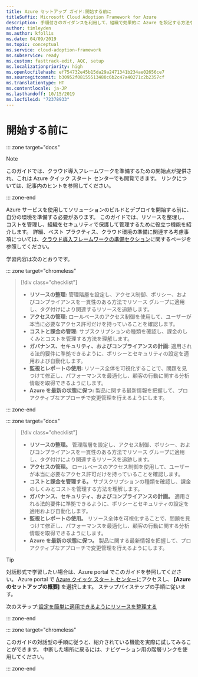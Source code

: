 ```yaml
---
title: Azure セットアップ ガイド:開始する前に
titleSuffix: Microsoft Cloud Adoption Framework for Azure
description: 手順付きのガイダンスを利用して、組織で効果的に Azure を設定する方法を学習します。
author: timleyden
ms.author: kfollis
ms.date: 04/09/2019
ms.topic: conceptual
ms.service: cloud-adoption-framework
ms.subservice: ready
ms.custom: fasttrack-edit, AQC, setup
ms.localizationpriority: high
ms.openlocfilehash: ef754732e45b15da29a2471341b234ae02656ce7
ms.sourcegitcommit: b30952f08155513480c6b2c47a40271c2b2357cf
ms.translationtype: HT
ms.contentlocale: ja-JP
ms.lasthandoff: 10/15/2019
ms.locfileid: "72378933"
---
```

# <a name="before-you-start"></a>開始する前に

::: zone target="docs"
> [!NOTE]
> このガイドでは、クラウド導入フレームワークを準備するための開始点が提供され、これは Azure クイック スタート センターでも閲覧できます。 リンクについては、記事内のヒントを参照してください。

::: zone-end

Azure サービスを使用してソリューションのビルドとデプロイを開始する前に、自分の環境を準備する必要があります。 このガイドでは、リソースを整理し、コストを管理し、組織をセキュリティで保護して管理するために役立つ機能を紹介します。 詳細、ベスト プラクティス、クラウド環境の準備に関連する考慮事項については、[クラウド導入フレームワークの準備セクション](../index.md)に関するページを参照してください。

学習内容は次のとおりです。

::: zone target="chromeless"

> [!div class="checklist"]
>
> - **リソースの整理:** 管理階層を設定し、アクセス制御、ポリシー、およびコンプライアンスを一貫性のある方法でリソース グループに適用し、タグ付けにより関連するリソースを追跡します。
> - **アクセスの管理:** ロールベースのアクセス制御を使用して、ユーザーが本当に必要なアクセス許可だけを持っていることを確認します。
> - **コストと課金の管理:** サブスクリプションの種類を確認し、課金のしくみとコストを管理する方法を理解します。
> - **ガバナンス、セキュリティ、およびコンプライアンスの計画:** 適用される法的要件に準拠できるように、ポリシーとセキュリティの設定を適用および自動化します。
> - **監視とレポートの使用:** リソース全体を可視化することで、問題を見つけて修正し、パフォーマンスを最適化し、顧客の行動に関する分析情報を取得できるようにします。
> - **Azure を最新の状態に保つ:** 製品に関する最新情報を把握して、プロアクティブなアプローチで変更管理を行えるようにします。

::: zone-end

::: zone target="docs"

> [!div class="checklist"]
>
> - **リソースの整理。** 管理階層を設定し、アクセス制御、ポリシー、およびコンプライアンスを一貫性のある方法でリソース グループに適用し、タグ付けにより関連するリソースを追跡します。
> - **アクセスの管理。** ロールベースのアクセス制御を使用して、ユーザーが本当に必要なアクセス許可だけを持っていることを確認します。
> - **コストと課金を管理する。** サブスクリプションの種類を確認し、課金のしくみとコストを管理する方法を理解します。
> - **ガバナンス、セキュリティ、およびコンプライアンスの計画。** 適用される法的要件に準拠できるように、ポリシーとセキュリティの設定を適用および自動化します。
> - **監視とレポートの使用。** リソース全体を可視化することで、問題を見つけて修正し、パフォーマンスを最適化し、顧客の行動に関する分析情報を取得できるようにします。
> - **Azure を最新の状態に保つ。** 製品に関する最新情報を把握して、プロアクティブなアプローチで変更管理を行えるようにします。

> [!TIP]
> 対話形式で学習したい場合は、Azure portal でこのガイドを参照してください。 Azure portal で [Azure クイック スタート センター](https://portal.azure.com/?feature.quickstart=true#blade/Microsoft_Azure_Resources/QuickstartCenterBlade)にアクセスし、 **[Azure のセットアップの概要]** を選択します。 ステップバイステップの手順に従います。

次のステップ:[設定を簡単に適用できるようにリソースを整理する](./organize-resources.md)

::: zone-end

::: zone target="chromeless"

このガイドの対話型の手順に従うと、紹介されている機能を実際に試してみることができます。 中断した場所に戻るには、ナビゲーション用の階層リンクを使用してください。

::: zone-end
